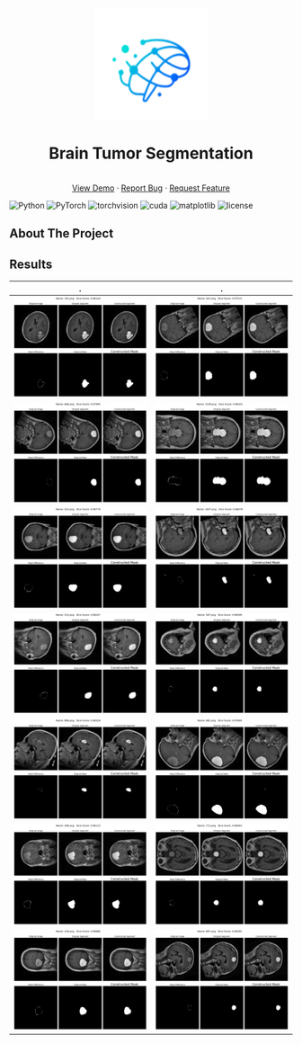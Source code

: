 <br />
<p align="center">
  <a href="https://github.com/daoducanhc/Tumor_Segmentation">
    <img src="demo/logo.jpg" alt="Logo" width="200" height="200">
  </a>

  <h1 align="center">Brain Tumor Segmentation</h1>
  
  <p align="center">
    <br />
    <a href="https://github.com/daoducanhc/Tumor_Segmentation#results">View Demo</a>
    ·
    <a href="https://github.com/daoducanhc/Tumor_Segmentation/issues">Report Bug</a>
    ·
    <a href="https://github.com/daoducanhc/Tumor_Segmentation/issues">Request Feature</a>
  </p>
</p>


![Python](https://img.shields.io/badge/python-v3.8.6-blue.svg?logo=python)
![PyTorch](https://img.shields.io/badge/PyTorch-v1.7.0-critical.svg?logo=pytorch)
![torchvision](https://img.shields.io/badge/torchvision-v0.8.1-orange.svg?logo=torchvision)
![cuda](https://img.shields.io/badge/cuda-v11.0.221-success.svg?logo=nvidia)
![matplotlib](https://img.shields.io/badge/matplotlib-v3.3.3-9cf.svg?logo=matplotlib)
![license](https://img.shields.io/badge/license-MIT-lightgrey.svg?logo=license)

## About The Project



## Results

.             |  .
:-------------------------:|:-------------------------:
![](demo/14.jpg)  |  ![](demo/1.jpg)
![](demo/2.jpg)  |  ![](demo/3.jpg)
![](demo/4.jpg)  |  ![](demo/5.jpg)
![](demo/6.jpg)  |  ![](demo/7.jpg)
![](demo/8.jpg)  |  ![](demo/9.jpg)
![](demo/10.jpg)  |  ![](demo/11.jpg)
![](demo/12.jpg)  |  ![](demo/13.jpg)
